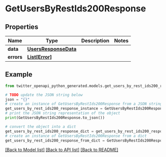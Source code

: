 # GetUsersByRestIds200Response


## Properties

Name | Type | Description | Notes
------------ | ------------- | ------------- | -------------
**data** | [**UsersResponseData**](UsersResponseData.md) |  | 
**errors** | [**List[Error]**](Error.md) |  | 

## Example

```python
from twitter_openapi_python_generated.models.get_users_by_rest_ids200_response import GetUsersByRestIds200Response

# TODO update the JSON string below
json = "{}"
# create an instance of GetUsersByRestIds200Response from a JSON string
get_users_by_rest_ids200_response_instance = GetUsersByRestIds200Response.from_json(json)
# print the JSON string representation of the object
print(GetUsersByRestIds200Response.to_json())

# convert the object into a dict
get_users_by_rest_ids200_response_dict = get_users_by_rest_ids200_response_instance.to_dict()
# create an instance of GetUsersByRestIds200Response from a dict
get_users_by_rest_ids200_response_from_dict = GetUsersByRestIds200Response.from_dict(get_users_by_rest_ids200_response_dict)
```
[[Back to Model list]](../README.md#documentation-for-models) [[Back to API list]](../README.md#documentation-for-api-endpoints) [[Back to README]](../README.md)


